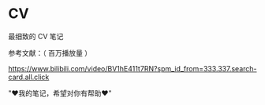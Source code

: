 # CV

最细致的 CV 笔记

参考文献：（ 百万播放量 ）

https://www.bilibili.com/video/BV1hE411t7RN?spm_id_from=333.337.search-card.all.click

"♥我的笔记，希望对你有帮助♥"
